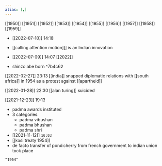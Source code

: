 ```yaml
---
alias: [,]
---
```

[[1950]] [[1951]] [[1952]] [[1953]] [[1954]] [[1955]] [[1956]] [[1957]] [[1958]] [[1959]]

- [[2022-07-10]] 14:18
- [[calling attention motion]]] is an Indian innovation

- [[2022-07-09]] 14:07 [[2022]]
- shinzo abe born ^7b4c62

[[2022-02-27]] 23:13
[[india]] snapped diplomatic relations with [[south africa]] in 1954 as a protest against [[apartheid]]

[[2022-01-28]] 22:30
[[alan turing]] suicided

[[2021-12-23]] 19:13
- padma awards instituted
- 3 categories
	- padma vibushan 
	- padma bhushan
	- padma shri
- [[2021-11-12]] `10:03`
- [[kosi treaty 1954]]
- de facto transfer of pondicherry from french government to indian union took place
```query
"1954"
```